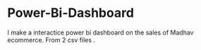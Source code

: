 # Power-Bi-Dashboard
I make a interactice power bi dashboard on the sales of Madhav ecommerce.
From 2 csv files .
